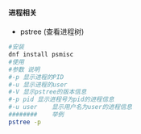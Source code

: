 #### 进程相关
- pstree (查看进程树)
```sh
#安装
dnf install psmisc
#使用
#参数	说明
#-p	显示进程的PID
#-u	显示进程的user
#-V	显示pstree的版本信息
#-p pid	显示进程号为pid的进程信息
#-u user	显示用户名为user的进程信息
########    举例
pstree -p
```
